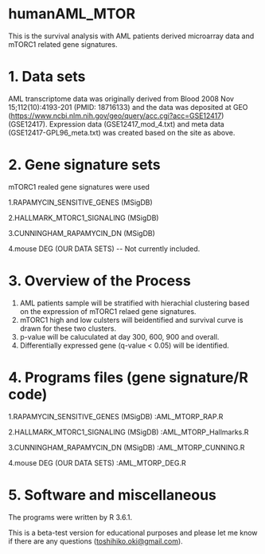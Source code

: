 # humanAML_MTOR

This is the survival analysis with AML patients derived microarray data and mTORC1 related gene signatures.

# 1. Data sets

AML transcriptome data was originally derived from Blood 2008 Nov 15;112(10):4193-201 (PMID: 18716133) and the data was deposited at GEO (https://www.ncbi.nlm.nih.gov/geo/query/acc.cgi?acc=GSE12417)(GSE12417). Expression data (GSE12417_mod_4.txt) and meta data (GSE12417-GPL96_meta.txt) was created based on the site as above. 

# 2. Gene signature sets

mTORC1 realed gene signatures were used 

1.RAPAMYCIN_SENSITIVE_GENES (MSigDB)

2.HALLMARK_MTORC1_SIGNALING (MSigDB) 

3.CUNNINGHAM_RAPAMYCIN_DN  (MSigDB)

4.mouse DEG (OUR DATA SETS) -- Not currently included. 

# 3. Overview of the Process

1. AML patients sample will be stratified with hierachial clustering based on the expression of mTORC1 relaed gene signatures. 
2. mTORC1 high and low culsters will beidentified and survival curve is drawn for these two clusters.
3. p-value will be caluculated at day 300, 600, 900 and overall.
4. Differentially expressed gene (q-value < 0.05) will be identified.

# 4. Programs files (gene signature/R code)

1.RAPAMYCIN_SENSITIVE_GENES (MSigDB) :AML_MTORP_RAP.R

2.HALLMARK_MTORC1_SIGNALING (MSigDB) :AML_MTORP_Hallmarks.R

3.CUNNINGHAM_RAPAMYCIN_DN  (MSigDB) :AML_MTORP_CUNNING.R

4.mouse DEG (OUR DATA SETS) :AML_MTORP_DEG.R

# 5. Software and miscellaneous 
The programs were written by R 3.6.1.

This is a beta-test version for educational purposes and please let me know if there are any questions (toshihiko.oki@gmail.com).



